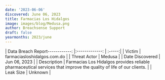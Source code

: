 ```yaml
---
date: '2023-06-06'
discovered: June 06, 2023
title: Farmacias Los Hidalgos
image: images/blog/Medusa.png
author: Breachsense Support
draft: false
yearmonths: 2023/june
---
```


| Data Breach Report------------:     |:-------------:    | :-----:|
| Victim      | farmaciasloshidalgos.com.do      | 
| Threat Actor      | Medusa      | 
| Date Discovered      | Jun 06, 2023      | 
| Description      | Farmacias Los Hidalgos provides reliable pharmaceutical services that improve the quality of life of our clients.      | 
| Leak Size      | Unknown      | 

